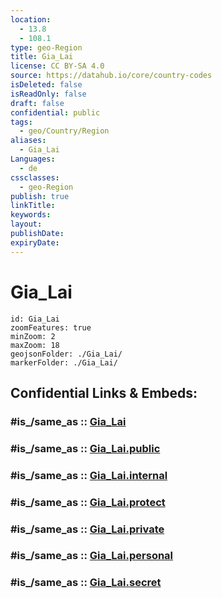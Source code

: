 ```yaml
---
location:
  - 13.8
  - 108.1
type: geo-Region
title: Gia_Lai
license: CC BY-SA 4.0
source: https://datahub.io/core/country-codes
isDeleted: false
isReadOnly: false
draft: false
confidential: public
tags:
  - geo/Country/Region
aliases:
  - Gia_Lai
Languages:
  - de
cssclasses:
  - geo-Region
publish: true
linkTitle:
keywords:
layout:
publishDate:
expiryDate:
---
```


# Gia_Lai

```leaflet
id: Gia_Lai
zoomFeatures: true 
minZoom: 2 
maxZoom: 18
geojsonFolder: ./Gia_Lai/
markerFolder: ./Gia_Lai/
```


## Confidential Links & Embeds: 

### #is_/same_as :: [Gia_Lai](/_Standards/Earth/Continent/Asia/Asia~South~East/Vietnam/Provinces~Vietnam/Gia_Lai.md) 

### #is_/same_as :: [Gia_Lai.public](/_public/Earth/Continent/Asia/Asia~South~East/Vietnam/Provinces~Vietnam/Gia_Lai.public.md) 

### #is_/same_as :: [Gia_Lai.internal](/_internal/Earth/Continent/Asia/Asia~South~East/Vietnam/Provinces~Vietnam/Gia_Lai.internal.md) 

### #is_/same_as :: [Gia_Lai.protect](/_protect/Earth/Continent/Asia/Asia~South~East/Vietnam/Provinces~Vietnam/Gia_Lai.protect.md) 

### #is_/same_as :: [Gia_Lai.private](/_private/Earth/Continent/Asia/Asia~South~East/Vietnam/Provinces~Vietnam/Gia_Lai.private.md) 

### #is_/same_as :: [Gia_Lai.personal](/_personal/Earth/Continent/Asia/Asia~South~East/Vietnam/Provinces~Vietnam/Gia_Lai.personal.md) 

### #is_/same_as :: [Gia_Lai.secret](/_secret/Earth/Continent/Asia/Asia~South~East/Vietnam/Provinces~Vietnam/Gia_Lai.secret.md)

